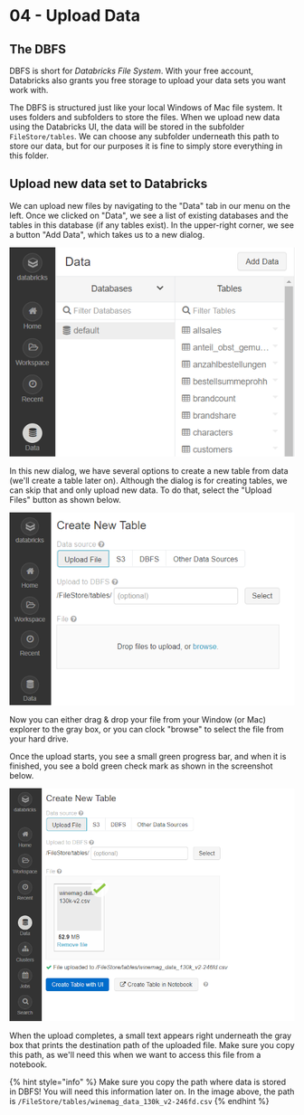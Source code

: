 # 04 - Upload Data

## The DBFS

DBFS is short for _Databricks File System_. With your free account, Databricks also grants you free storage to upload your data sets you want work with.

The DBFS is structured just like your local Windows of Mac file system. It uses folders and subfolders to store the files. When we upload new data using the Databricks UI, the data will be stored in the subfolder `FileStore/tables`. We can choose any subfolder underneath this path to store our data, but for our purposes it is fine to simply store everything in this folder.

## Upload new data set to Databricks

We can upload new files by navigating to the "Data" tab in our menu on the left. Once we clicked on "Data", we see a list of existing databases and the tables in this database \(if any tables exist\). In the upper-right corner, we see a button "Add Data", which takes us to a new dialog.

![List of databases and contained tables](../../.gitbook/assets/add_data.png)

In this new dialog, we have several options to create a new table from data \(we'll create a table later on\). Although the dialog is for creating tables, we can skip that and only upload new data. To do that, select the "Upload Files"  button as shown below.

![Several options to add new data](../../.gitbook/assets/create_new_table.png)

Now you can either drag & drop your file from your Window \(or Mac\) explorer to the gray box, or you can clock "browse" to select the file from your hard drive.

Once the upload starts, you see a small green progress bar, and when it is finished, you see a bold green check mark as shown in the screenshot below.

![The green checkmark indicates successful upload of the file.](../../.gitbook/assets/upload_data.png)

When the upload completes, a small text appears right underneath the gray box that prints the destination path of the uploaded file. Make sure you copy this path, as we'll need this when we want to access this file from a notebook.

{% hint style="info" %}
Make sure you copy the path where data is stored in DBFS! You will need this information later on. In the image above, the path is `/FileStore/tables/winemag_data_130k_v2-246fd.csv`
{% endhint %}

